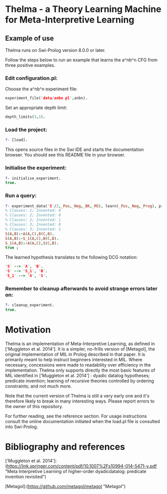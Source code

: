 Thelma - a Theory Learning Machine for Meta-Interpretive Learning
=================================================================

Example of use
--------------

Thelma runs on Swi-Prolog version 8.0.0 or later.

Follow the steps below to run an example that learns the a^nb^n CFG from three
positive examples.


### Edit configuration.pl:

Choose the a^nb^n experiment file:

```prolog
experiment_file('data/anbn.pl',anbn). 
```

Set an appropriate depth limit:

```prolog
depth_limits(3,1).
```

### Load the project:

```prolog
?- [load].
```

This opens source files in the Swi IDE and starts the documentation browser. You
should see this README file in your browser.

### Initialise the experiment:

```prolog
?- initialise_experiment.
true.
```

### Run a query:

```prolog
?- experiment_data('S'/2,_Pos,_Neg,_BK,_MS), learn(_Pos,_Neg,_Prog), print_clauses(_Prog).
% Clauses: 1; Invented: 0
% Clauses: 2; Invented: 0
% Clauses: 2; Invented: 1
% Clauses: 3; Invented: 0
% Clauses: 3; Invented: 1
S(A,B):-A(A,C),B(C,B).
S(A,B):-S_1(A,C),B(C,B).
S_1(A,B):-A(A,C),S(C,B).
true ;
```

The learned hypothesis translates to the following DCG notation:

```prolog
'S' --> 'A', 'B'.
'S' --> 'S_1', 'B'.
'S_1' --> 'A', 'S'.
```

### Remember to cleanup afterwards to avoid strange errors later on:

```prolog
?- cleanup_experiment.
true.
```

Motivation
==========

Thelma is an implementation of Meta-Interpretive Learning, as defined in
['Muggleton et al. 2014']. It is a simpler, no-frills version of [Metagol], the
original implementation of MIL in Prolog described in that paper. It is
primarily meant to help instruct beginners interested in MIL. Where necessary,
concessions were made to readability over efficiency in the implementation.
Thelma only supports directly the most basic features of MIL identified in
['Muggleton et al. 2014'] : dyadic datalog hypotheses; predicate invention;
learning of recursive theories controlled by ordering constraints; and not much
more.

Note that the current version of Thelma is still a very early one and it's
therefore likely to break in many interesting ways. Please report errors to the
owner of this repository.

For further reading, see the reference section. For usage instructions consult
the online documentation initiated when the load.pl file is consulted into
Swi-Prolog.

Bibliography and references
===========================

['Muggleton et al. 2014']:(https://link.springer.com/content/pdf/10.1007%2Fs10994-014-5471-y.pdf "Meta Interpretive Learning of higher-order dyadicdatalog: predicate invention revisited")

[Metagol]:(https://github.com/metagol/metagol "Metagol")

